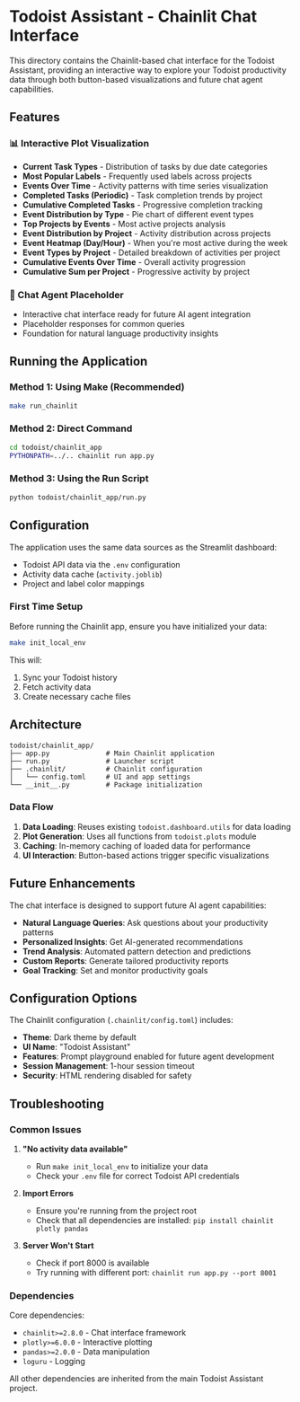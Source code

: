 # Todoist Assistant - Chainlit Chat Interface

This directory contains the Chainlit-based chat interface for the Todoist Assistant, providing an interactive way to explore your Todoist productivity data through both button-based visualizations and future chat agent capabilities.

## Features

### 📊 Interactive Plot Visualization
- **Current Task Types** - Distribution of tasks by due date categories
- **Most Popular Labels** - Frequently used labels across projects
- **Events Over Time** - Activity patterns with time series visualization
- **Completed Tasks (Periodic)** - Task completion trends by project
- **Cumulative Completed Tasks** - Progressive completion tracking
- **Event Distribution by Type** - Pie chart of different event types
- **Top Projects by Events** - Most active projects analysis
- **Event Distribution by Project** - Activity distribution across projects
- **Event Heatmap (Day/Hour)** - When you're most active during the week
- **Event Types by Project** - Detailed breakdown of activities per project
- **Cumulative Events Over Time** - Overall activity progression
- **Cumulative Sum per Project** - Progressive activity by project

### 💬 Chat Agent Placeholder
- Interactive chat interface ready for future AI agent integration
- Placeholder responses for common queries
- Foundation for natural language productivity insights

## Running the Application

### Method 1: Using Make (Recommended)
```bash
make run_chainlit
```

### Method 2: Direct Command
```bash
cd todoist/chainlit_app
PYTHONPATH=../.. chainlit run app.py
```

### Method 3: Using the Run Script
```bash
python todoist/chainlit_app/run.py
```

## Configuration

The application uses the same data sources as the Streamlit dashboard:
- Todoist API data via the `.env` configuration
- Activity data cache (`activity.joblib`)
- Project and label color mappings

### First Time Setup

Before running the Chainlit app, ensure you have initialized your data:

```bash
make init_local_env
```

This will:
1. Sync your Todoist history
2. Fetch activity data
3. Create necessary cache files

## Architecture

```
todoist/chainlit_app/
├── app.py              # Main Chainlit application
├── run.py              # Launcher script
├── .chainlit/          # Chainlit configuration
│   └── config.toml     # UI and app settings
└── __init__.py         # Package initialization
```

### Data Flow

1. **Data Loading**: Reuses existing `todoist.dashboard.utils` for data loading
2. **Plot Generation**: Uses all functions from `todoist.plots` module
3. **Caching**: In-memory caching of loaded data for performance
4. **UI Interaction**: Button-based actions trigger specific visualizations

## Future Enhancements

The chat interface is designed to support future AI agent capabilities:

- **Natural Language Queries**: Ask questions about your productivity patterns
- **Personalized Insights**: Get AI-generated recommendations
- **Trend Analysis**: Automated pattern detection and predictions
- **Custom Reports**: Generate tailored productivity reports
- **Goal Tracking**: Set and monitor productivity goals

## Configuration Options

The Chainlit configuration (`.chainlit/config.toml`) includes:

- **Theme**: Dark theme by default
- **UI Name**: "Todoist Assistant"
- **Features**: Prompt playground enabled for future agent development
- **Session Management**: 1-hour session timeout
- **Security**: HTML rendering disabled for safety

## Troubleshooting

### Common Issues

1. **"No activity data available"**
   - Run `make init_local_env` to initialize your data
   - Check your `.env` file for correct Todoist API credentials

2. **Import Errors**
   - Ensure you're running from the project root
   - Check that all dependencies are installed: `pip install chainlit plotly pandas`

3. **Server Won't Start**
   - Check if port 8000 is available
   - Try running with different port: `chainlit run app.py --port 8001`

### Dependencies

Core dependencies:
- `chainlit>=2.8.0` - Chat interface framework
- `plotly>=6.0.0` - Interactive plotting
- `pandas>=2.0.0` - Data manipulation
- `loguru` - Logging

All other dependencies are inherited from the main Todoist Assistant project.
